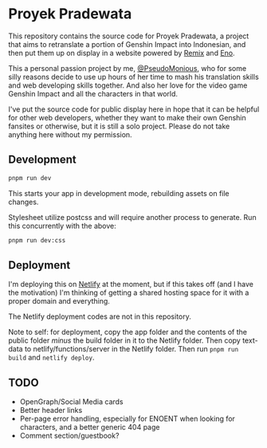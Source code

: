 # Proyek Pradewata
This repository contains the source code for Proyek Pradewata, a project that aims to retranslate a portion of Genshin Impact into Indonesian, and then put them up on display in a website powered by [Remix](https://remix.run) and [Eno](https://eno-lang.org).

This a personal passion project by me, [@PseudoMonious](https://twitter.com/PseudoMonious), who for some silly reasons decide to use up hours of her time to mash his translation skills and web developing skills together. And also her love for the video game Genshin Impact and all the characters in that world.

I've put the source code for public display here in hope that it can be helpful for other web developers, whether they want to make their own Genshin fansites or otherwise, but it is still a solo project. Please do not take anything here without my permission.

## Development

```sh
pnpm run dev
```

This starts your app in development mode, rebuilding assets on file changes. 

Stylesheet utilize postcss and will require another process to generate. Run this concurrently with the above:

```sh
pnpm run dev:css
```

## Deployment
I'm deploying this on [Netlify](https://pradewata.netlify.app) at the moment, but if this takes off (and I have the motivation) I'm thinking of getting a shared hosting space for it with a proper domain and everything. 

The Netlify deployment codes are not in this repository. 

Note to self: for deployment, copy the app folder and the contents of the public folder *minus* the build folder in it to the Netlify folder. Then copy text-data to netlify/functions/server in the Netlify folder. Then run `pnpm run build` and `netlify deploy`.

## TODO
- OpenGraph/Social Media cards
- Better header links
- Per-page error handling, especially for ENOENT when looking for characters, and a better generic 404 page
- Comment section/guestbook?